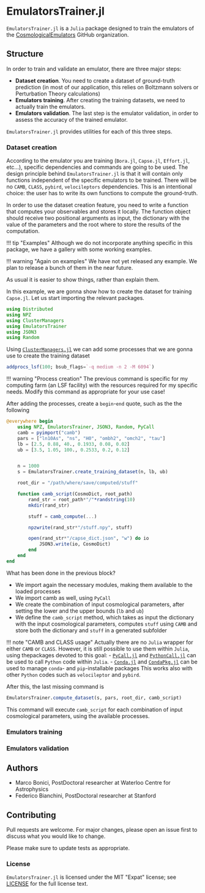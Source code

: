 # EmulatorsTrainer.jl

`EmulatorsTrainer.jl` is a `Julia` package designed to train the emulators of the [CosmologicalEmulators](https://github.com/CosmologicalEmulators) GitHub organization.

## Structure

In order to train and validate an emulator, there are three major steps:

- **Dataset creation**. You need to create a dataset of ground-truth prediction (in most of our application, this relies on Boltzmann solvers or Perturbation Theory calculations)
- **Emulators training**. After creating the training datasets, we need to actually train the emulators.
- **Emulators validation**. The last step is the emulator validation, in order to assess the accuracy of the trained emulator.

`EmulatorsTrainer.jl` provides utilities for each of this three steps.

### Dataset creation

According to the emulator you are training (`Bora.jl`, `Capse.jl`, `Effort.jl`, etc...), specific dependencies and commands are going to be used. The design principle behind `EmulatorsTrainer.jl` is that it will contain only functions independent of the specific emulators to be trained. There will be no `CAMB`, `CLASS`, `pybird`, `velocileptors` dependencies. This is an intentional choice: the user has to write its own functions to compute the ground-truth.

In order to use the dataset creation feature, you need to write a function that computes your observables and stores it locally. The function object should receive two positional arguments as input, the dictionary with the value of the parameters and the root where to store the results of the computation.



!!! tip "Examples"
    Although we do not incorporate anything specific in this package, we have a gallery with some working examples.

!!! warning "Again on examples"
    We have not yet released any example. We plan to release a bunch of them in the near future.

As usual it is easier to show things, rather than explain them.

In this example, we are gonna show how to create the dataset for training `Capse.jl`. Let us start importing the relevant packages.

```julia
using Distributed
using NPZ
using ClusterManagers
using EmulatorsTrainer
using JSON3
using Random
```

Using [`ClusterManagers.jl`](https://github.com/JuliaParallel/ClusterManagers.jl) we can add some processes that we are gonna use to create the training dataset

```julia
addprocs_lsf(100; bsub_flags=`-q medium -n 2 -M 6094`)
```

!!! warning "Process creation"
    The previous command is specific for my computing farm (an LSF facility) with the resources required for my specific needs. Modify this command as appropriate for your use case!

After adding the processes, create a `begin`-`end` quote, such as the the following

```julia
@everywhere begin
    using NPZ, EmulatorsTrainer, JSON3, Random, PyCall
    camb = pyimport("camb")
    pars = ["ln10As", "ns", "H0", "ombh2", "omch2", "tau"]
    lb = [2.5, 0.88, 40., 0.1933, 0.08, 0.02]
    ub = [3.5, 1.05, 100., 0.2533, 0.2, 0.12]


    n = 1000
    s = EmulatorsTrainer.create_training_dataset(n, lb, ub)

    root_dir = "/path/where/save/computed/stuff"

    function camb_script(CosmoDict, root_path)
        rand_str = root_path*"/"*randstring(10)
        mkdir(rand_str)

        stuff = camb_compute(...)

        npzwrite(rand_str*"/stuff.npy", stuff)

        open(rand_str*"/capse_dict.json", "w") do io
            JSON3.write(io, CosmoDict)
        end
    end
end
```

What has been done in the previous block?

- We import again the necessary modules, making them available to the loaded processes
- We import camb as well, using `PyCall`
- We create the combination of input cosmological parameters, after setting the lower and the upper bounds (`lb` and `ub`)
- We define the `camb_script` method, which takes as input the dictionary with the input cosmological parameters, computes `stuff` using `CAMB` and store both the dictionary and `stuff` in a generated subfolder

!!! note "CAMB and CLASS usage"
    Actually there are no `Julia` wrapper for either `CAMB` or `CLASS`. However, it is still possible to use them within `Julia`, using thepackages devoted to this goal:
    - [`PyCall.jl`](https://github.com/JuliaPy/PyCall.jl) and [`PythonCall.jl`](https://github.com/cjdoris/PythonCall.jl) can be used to call `Python` code within `Julia`.
    - [`Conda.jl`](https://github.com/JuliaPy/Conda.jl) and [`CondaPkg.jl`](https://github.com/cjdoris/CondaPkg.jl) can be used to manage `conda`- and `pip`-installable packages
    This works also with other `Python` codes such as `velocileptor` and `pybird`.

After this, the last missing command is

```julia
EmulatorsTrainer.compute_dataset(s, pars, root_dir, camb_script)
```

This command will execute `camb_script` for each combination of input cosmological parameters, using the available processes.

### Emulators training

### Emulators validation

## Authors

- Marco Bonici, PostDoctoral researcher at Waterloo Centre for Astrophysics
- Federico Bianchini, PostDoctoral researcher at Stanford

## Contributing

Pull requests are welcome. For major changes, please open an issue first to discuss what you would like to change.

Please make sure to update tests as appropriate.

### License

`EmulatorsTrainer.jl` is licensed under the MIT "Expat" license; see
[LICENSE](https://github.com/CosmologicalEmulators/EmulatorsTrainer.jl/blob/main/LICENSE) for
the full license text.

